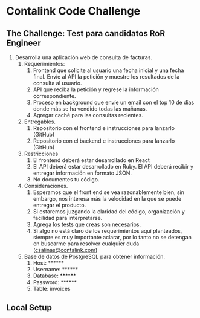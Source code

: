 # Contalink Code Challenge


## The Challenge: Test para candidatos RoR Engineer

1. Desarrolla una aplicación web de consulta de facturas.
    1. Requerimientos:
        1. Frontend que solicite al usuario una fecha inicial y una fecha final. Envíe al API la petición y muestre los resultados de la consulta al usuario.
        2. API que reciba la petición y regrese la información correspondiente.
        3. Proceso en background que envíe un email con el top 10 de dias donde más se ha vendido todas las mañanas.
        4. Agregar caché para las consultas recientes.
    2. Entregables.
        1. Repositorio con el frontend e instrucciones para lanzarlo (GitHub)
        2. Repositorio con el backend e instrucciones para lanzarlo (GitHub)
    3. Restricciones
        1. El frontend deberá estar desarrollado en React
        2. El API deberá estar desarrollado en Ruby. El API deberá recibir y entregar información en formato JSON.
        3. No documentes tu código.
    4.  Consideraciones.
        1. Esperamos que el front end se vea razonablemente bien, sin embargo, nos interesa más la velocidad en la que se puede entregar el producto.
        2. Si estaremos juzgando la claridad del código, organización y facilidad para interpretarse.
        3. Agrega los tests que creas son necesarios.
        4. Si algo no está claro de los requerimientos aquí planteados, siempre es muy importante aclarar, por lo tanto no se detengan en buscarme para resolver cualquier duda (csalinas@contalink.com)
    5. Base de datos de PostgreSQL para obtener información.
        1. Host: ******
        2. Username: ******
        3. Database: ******
        4. Password: ******
        5. Table: invoices

## Local Setup

